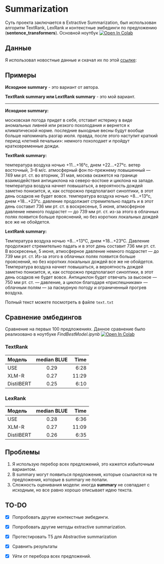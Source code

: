 # Summarization
Суть проекта заключается в Extractive Summarization, был использован 
алгоритм TextRank, LexRank и контекстные эмбединги по предложению (**sentence_transformers**). 
Основной ноутбук [![Open In Colab](https://colab.research.google.com/assets/colab-badge.svg)](https://colab.research.google.com/drive/1b-sg2SfnlSLUReyNDVnqtfpYFI_jf3i0?usp=sharing)

## Данные
Я использовал новостные данные и скачал их по этой [ссылке](https://www.dropbox.com/s/43l702z5a5i2w8j/gazeta_train.txt): 

## Примеры
**Исходное summary** - это вариант от автора.

**TextRank summary или LextRank summary** - это мой вариант.

------------------------------------------------------------------------------------------------------------------------------------------------------
**Исходное summary:**

московская погода придет в себя, отставит истерику в виде аномальных ливней или резкого похолодания и вернется к климатической норме. последние выходные весны будут вообще больше напоминать разгар июля. правда, после этого наступит краткий период «летней печальки»: немного похолодает и пройдут кратковременные дожди.

**TextRank summary:**

температура воздуха ночью +11…+16°с, днем +22…+27°с. ветер восточный, 3–8 м/с. атмосферный фон по-прежнему повышенный — 749 мм рт. ст. во вторник, 31 мая, москва окажется на границе взаимодействия антициклона на северо-востоке и циклона на западе. температура воздуха начнет повышаться, а вероятность дождей заметно понизится, и, как осторожно предполагают синоптики, в этот день осадков не будет вовсе. температура воздуха ночью +8…+13°с, днем +18…+23°с. давление продолжает стремительно падать и в этот день составит 736 мм рт. ст. в воскресенье, 5 июня, атмосферное давление немного подрастет — до 739 мм рт. ст. из-за этого в облачных полях появится больше прояснений, но без коротких локальных дождей все же не обойдется.

**LextRank summary:**

Температура воздуха ночью +8…+13°С, днем +18…+23°С. Давление продолжает стремительно падать и в этот день составит 736 мм рт. ст. В воскресенье, 5 июня, атмосферное давление немного подрастет — до 739 мм рт. ст. Из-за этого в облачных полях появится больше прояснений, но без коротких локальных дождей все же не обойдется. Температура воздуха начнет повышаться, а вероятность дождей заметно понизится, и, как осторожно предполагают синоптики, в этот день осадков не будет вовсе. Антициклон будет отвечать за высокое — 750 мм рт. ст. — давление, а циклон благодаря «приспешникам» — облачным полям — за пасмурную погоду и ограниченный прогрев воздуха.


Полный текст можете посмотреть в файле `text.txt`
## Сравнение эмбедингов
Сравнение на первых 100 предложениях. Данное сравнение было реализовано в ноутбуке *FindBestModel.ipynb* [![Open In Colab](https://colab.research.google.com/assets/colab-badge.svg)](https://colab.research.google.com/drive/1w-MUiMEaG9mBSc6LIRqJXmFPkjmarM8M?usp=sharing)
### TextRank

| Модель  | median BLUE  | Time |
|:------------- |:---------------:| -------------:|
| USE      | 0.29 |     6:28 |
| XLM-R      | 0.27        |         11:29   |
| DistilBERT | 0.25       |        6:10 |

### LexRank
| Модель  | median BLUE  | Time |
|:------------- |:---------------:| -------------:|
| USE      | 0.28 |     6:36 |
| XLM-R      | 0.27        |         11:09   |
| DistilBERT | 0.26       |        6:35 |


## Проблемы
1.  Я использую перебор всех предложений, это кажется избыточным вариантом.
2.  В summary могут появиться предложения, которые ссылаются на те предложения, 
которые в summary не попали.
3.  Сложность оценивания модели: иногда **summary** не совпадает с исходным, но все 
равно хорошо описывает идею текста.

## TO-DO
- [x] Попробовать другие контекстные эмбединги.
- [x] Попробовать другие методы extractive summarization.
- [x] Протестировать T5 для Abstractive summarization
- [x] Сравнить результаты
- [x] Уйти от перебора всех предложений.

